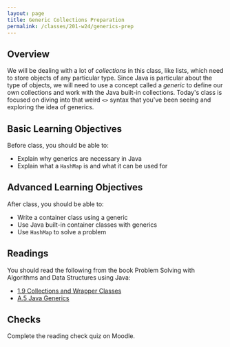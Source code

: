 ```yaml
---
layout: page
title: Generic Collections Preparation
permalink: /classes/201-w24/generics-prep
---
```


## Overview
We will be dealing with a lot of *collections* in this class, like lists, which need to store objects of any particular type. Since Java is particular about the type of objects, we will need to use a concept called a *generic* to define our own collections and work with the Java built-in collections. Today's class is focused on diving into that weird `<>` syntax that you've been seeing and exploring the idea of generics.

## Basic Learning Objectives
Before class, you should be able to: 
* Explain why generics are necessary in Java
* Explain what a `HashMap` is and what it can be used for

## Advanced Learning Objectives
After class, you should be able to:
* Write a container class using a generic
* Use Java built-in container classes with generics
* Use `HashMap` to solve a problem


## Readings
You should read the following from the book Problem Solving with Algorithms and Data Structures using Java:

* [1.9 Collections and Wrapper Classes](https://runestone.academy/ns/books/published/javads/introduction_collections-and-wrappers.html?mode=browsing)
* [A.5 Java Generics](https://runestone.academy/ns/books/published/javads/oop_generics.html?mode=browsing)

## Checks
Complete the reading check quiz on Moodle.